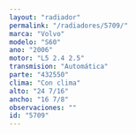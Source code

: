 ```yaml
---
layout: "radiador"
permalink: "/radiadores/5709/"
marca: "Volvo"
modelo: "S60"
ano: "2006"
motor: "L5 2.4 2.5"
transmision: "Automática"
parte: "432550"
clima: "Con clima"
alto: "24 7/16"
ancho: "16 7/8"
observaciones: ""
id: "5709"
---
```



